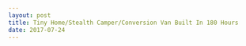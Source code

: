 ```yaml
---
layout: post
title: Tiny Home/Stealth Camper/Conversion Van Built In 180 Hours
date: 2017-07-24
---
```


